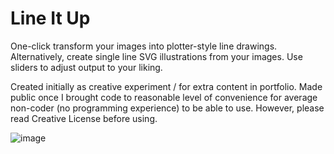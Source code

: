 # Line It Up

One-click transform your images into plotter-style line drawings. Alternatively, create single line SVG illustrations from your images. Use sliders to adjust output to your liking.

Created initially as creative experiment / for extra content in portfolio. Made public once I brought code to reasonable level of convenience for average non-coder (no programming experience) to be able to use. However, please read Creative License before using.

![image](https://user-images.githubusercontent.com/63992417/213899392-bb91bcb2-375d-4ceb-9792-653ec6eee883.png)

